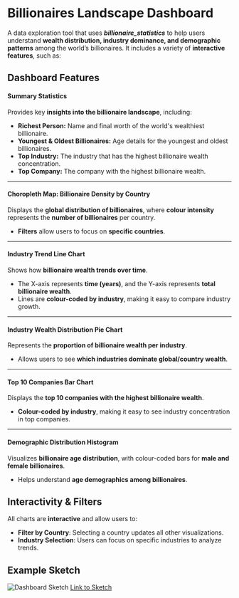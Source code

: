 # Billionaires Landscape Dashboard
A data exploration tool that uses ***billionaire_statistics*** to help users understand **wealth distribution, industry dominance, and demographic patterns** among the world’s billionaires. It includes a variety of **interactive features**, such as:

## Dashboard Features

#### Summary Statistics
Provides key **insights into the billionaire landscape**, including:

- **Richest Person:** Name and final worth of the world's wealthiest billionaire.
- **Youngest & Oldest Billionaires:** Age details for the youngest and oldest billionaires.
- **Top Industry:** The industry that has the highest billionaire wealth concentration.
- **Top Company:** The company with the highest billionaire wealth.

-----

#### Choropleth Map: Billionaire Density by Country
Displays the **global distribution of billionaires**, where **colour intensity** represents the **number of billionaires** per country.

- **Filters** allow users to focus on **specific countries**.

-----

#### Industry Trend Line Chart
Shows how **billionaire wealth trends over time**.

- The X-axis represents **time (years)**, and the Y-axis represents **total billionaire wealth**.
- Lines are **colour-coded by industry**, making it easy to compare industry growth.

-----

#### Industry Wealth Distribution Pie Chart
Represents the **proportion of billionaire wealth per industry**.

- Allows users to see **which industries dominate global/country wealth**.

-----

#### Top 10 Companies Bar Chart
Displays the **top 10 companies with the highest billionaire wealth**.

- **Colour-coded by industry**, making it easy to see industry concentration in top companies.

-----

#### Demographic Distribution Histogram
Visualizes **billionaire age distribution**, with colour-coded bars for **male and female billionaires**.

- Helps understand **age demographics among billionaires**.

## Interactivity & Filters
All charts are **interactive** and allow users to:

- **Filter by Country**: Selecting a country updates all other visualizations.
- **Industry Selection**: Users can focus on specific industries to analyze trends.

## Example Sketch
![Dashboard Sketch](Billionires_sketch.jpg)
[Link to Sketch](https://github.com/nevererror20/milestone1-group888/blob/main/Billionires_sketch.jpg)